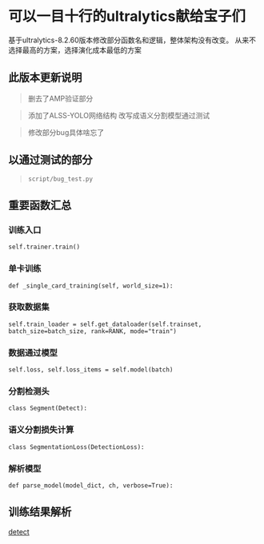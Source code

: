 # 可以一目十行的ultralytics献给宝子们
基于ultralytics-8.2.60版本修改部分函数名和逻辑，整体架构没有改变。
从来不选择最高的方案，选择演化成本最低的方案

## 此版本更新说明
> 删去了AMP验证部分

> 添加了ALSS-YOLO网络结构 改写成语义分割模型通过测试

> 修改部分bug具体啥忘了

## 以通过测试的部分
> `script/bug_test.py`



## 重要函数汇总


### 训练入口
`self.trainer.train()`


### 单卡训练

`def _single_card_training(self, world_size=1):`


### 获取数据集
`self.train_loader = self.get_dataloader(self.trainset, batch_size=batch_size, rank=RANK, mode="train")`


### 数据通过模型
`self.loss, self.loss_items = self.model(batch)`


### 分割检测头
`class Segment(Detect):`


### 语义分割损失计算
`class SegmentationLoss(DetectionLoss):`

### 解析模型
`def parse_model(model_dict, ch, verbose=True):`






## 训练结果解析
[detect](results/datect.md)